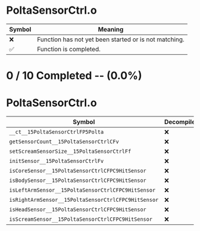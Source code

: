 # PoltaSensorCtrl.o
| Symbol | Meaning 
| ------------- | ------------- 
| :x: | Function has not yet been started or is not matching. 
| :white_check_mark: | Function is completed. 


# 0 / 10 Completed -- (0.0%)
# PoltaSensorCtrl.o
| Symbol | Decompiled? |
| ------------- | ------------- |
| `__ct__15PoltaSensorCtrlFP5Polta` | :x: |
| `getSensorCount__15PoltaSensorCtrlCFv` | :x: |
| `setScreamSensorSize__15PoltaSensorCtrlFf` | :x: |
| `initSensor__15PoltaSensorCtrlFv` | :x: |
| `isCoreSensor__15PoltaSensorCtrlCFPC9HitSensor` | :x: |
| `isBodySensor__15PoltaSensorCtrlCFPC9HitSensor` | :x: |
| `isLeftArmSensor__15PoltaSensorCtrlCFPC9HitSensor` | :x: |
| `isRightArmSensor__15PoltaSensorCtrlCFPC9HitSensor` | :x: |
| `isHeadSensor__15PoltaSensorCtrlCFPC9HitSensor` | :x: |
| `isScreamSensor__15PoltaSensorCtrlCFPC9HitSensor` | :x: |
